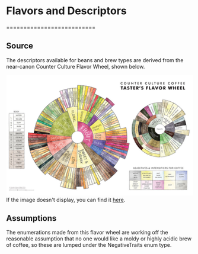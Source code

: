 # Flavors and Descriptors

==========================

## Source

The descriptors available for beans and brew types are derived from the near-canon Counter Culture Flavor Wheel, shown below.

![Counter Culture Flavor Wheel](img/coffee_flavor_wheel.jpg)
If the image doesn't display, you can find it [here](https://counterculturecoffee.com/learn/resource-center/coffee-tasters-flavor-wheel).

## Assumptions
The enumerations made from this flavor wheel are working off the reasonable assumption that no one would like a moldy or highly acidic brew of coffee, so these are lumped under the NegativeTraits enum type.
